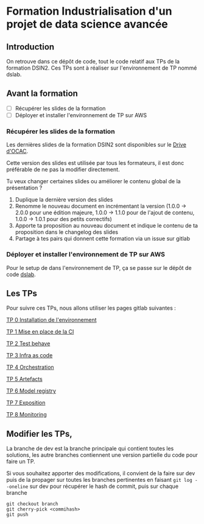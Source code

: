 # Formation Industrialisation d'un projet de data science avancée

## Introduction
On retrouve dans ce dépôt de code, tout le code relatif aux TPs de la formation DSIN2. Ces TPs sont à réaliser sur l'environnement de TP nommé dslab.

## Avant la formation  
 - [ ] Récupérer les slides de la formation
 - [ ] Déployer et installer l'environnement de TP sur AWS
 
### Récupérer les slides de la formation
Les dernières slides de la formation DSIN2 sont disponibles sur le [Drive d'OCAC](https://drive.google.com/drive/folders/1yeeUWUCE1QPrsFcvEKmdHeq_hxnewpql). 

Cette version des slides est utilisée par tous les formateurs, il est donc préférable de ne pas la modifier directement.

Tu veux changer certaines slides ou améliorer le contenu global de la présentation ?
1. Duplique la dernière version des slides
2. Renomme le nouveau document en incrémentant la version (1.0.0 -> 2.0.0 pour une édition majeure, 1.0.0 -> 1.1.0 pour de l'ajout de contenu, 1.0.0 -> 1.0.1 pour des petits correctifs)
3. Apporte ta proposition au nouveau document et indique le contenu de ta proposition dans le changelog des slides
4. Partage à tes pairs qui donnent cette formation via un issue sur gitlab

### Déployer et installer l'environnement de TP sur AWS
Pour le setup de dans l'environnement de TP, ça se passe sur le dépôt de code [dslab](https://gitlab.com/octo-technology/les-bg-de-la-data/s-s-all/formation/dslab).

## Les TPs
Pour suivre ces TPs, nous allons utiliser les pages gitlab suivantes :

[TP 0 Installation de l'environnement](https://octo-technology.gitlab.io/les-bg-de-la-data/s-s-all/formation/dsin2/tp0#0)

[TP 1 Mise en place de la CI](https://octo-technology.gitlab.io/les-bg-de-la-data/s-s-all/formation/dsin2/tp1#0)

[TP 2 Test behave](https://octo-technology.gitlab.io/les-bg-de-la-data/s-s-all/formation/dsin2/tp2#0)

[TP 3 Infra as code](https://octo-technology.gitlab.io/les-bg-de-la-data/s-s-all/formation/dsin2/tp3#0)

[TP 4 Orchestration](https://octo-technology.gitlab.io/les-bg-de-la-data/s-s-all/formation/dsin2/tp4#0)

[TP 5 Artefacts](https://octo-technology.gitlab.io/les-bg-de-la-data/s-s-all/formation/dsin2/tp5#0)

[TP 6 Model registry](https://octo-technology.gitlab.io/les-bg-de-la-data/s-s-all/formation/dsin2/tp6#0)

[TP 7 Exposition](https://octo-technology.gitlab.io/les-bg-de-la-data/s-s-all/formation/dsin2/tp7#0)

[TP 8 Monitoring](https://octo-technology.gitlab.io/les-bg-de-la-data/s-s-all/formation/dsin2/tp8#0)

## Modifier les TPs, 

La branche de dev est la branche principale qui contient toutes les solutions, les autre branches contiennent une version 
partielle du code pour faire un TP.

Si vous souhaitez apporter des modifications, il convient de la faire sur dev puis de la propager sur toutes les branches 
pertinentes en faisant `git log --oneline` sur dev pour récupérer le hash de commit, puis sur chaque branche

```shell
git checkout branch
git cherry-pick <commihash>
git push
```
